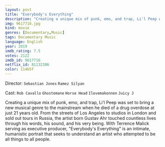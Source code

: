 ```yaml
---
layout: post
title: "Everybody's Everything"
description: "Creating a unique mix of punk, emo, and trap, Li'l Peep was set to bring a new musical genre to the mainstream when he died of a drug overdose at just 21 years old. From the streets of Los Angeles to studios in London and sold out tours in Russia, the artist born Gustav Ahr touched countless lives through his words, his sound, and his very being. With Terrence Malick serving as executive producer, Everybody's Everything is an .."
img: 9617716.jpg
kind: movie
genres: [Documentary,Music]
tags: Documentary Music 
language: English
year: 2019
imdb_rating: 7.5
votes: 2122
imdb_id: 9617716
netflix_id: 81132386
color: 114b5f
---
```

Director: `Sebastian Jones` `Ramez Silyan`  

Cast: `Rob Cavallo` `Ghostemane` `Horse Head` `Ilovemakonnen` `Juicy J` 

Creating a unique mix of punk, emo, and trap, Li'l Peep was set to bring a new musical genre to the mainstream when he died of a drug overdose at just 21 years old. From the streets of Los Angeles to studios in London and sold out tours in Russia, the artist born Gustav Ahr touched countless lives through his words, his sound, and his very being. With Terrence Malick serving as executive producer, "Everybody's Everything" is an intimate, humanistic portrait that seeks to understand an artist who attempted to be all things to all people.